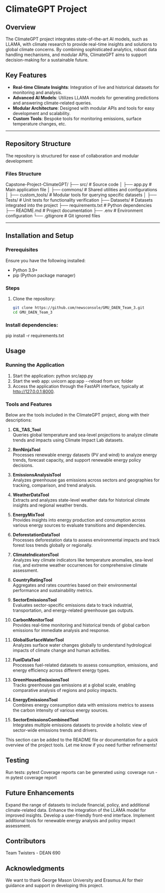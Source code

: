 # ClimateGPT Project

## Overview
The ClimateGPT project integrates state-of-the-art AI models, such as LLAMA, with climate research to provide real-time insights and solutions to global climate concerns. By combining sophisticated analytics, robust data handling mechanisms, and modular APIs, ClimateGPT aims to support decision-making for a sustainable future.

## Key Features
- **Real-time Climate Insights**: Integration of live and historical datasets for monitoring and analysis.
- **Advanced AI Models**: Utilizes LLAMA models for generating predictions and answering climate-related queries.
- **Modular Architecture**: Designed with modular APIs and tools for easy development and scalability.
- **Custom Tools**: Bespoke tools for monitoring emissions, surface temperature changes, etc.

---

## Repository Structure
The repository is structured for ease of collaboration and modular development:

### **Files Structure**

Capstone-Project-ClimateGPT/
├── src/                     # Source code
│   ├── app.py               # Main application file
│   ├── commons/             # Shared utilities and configurations
│   ├── custom_tools/        # Modular tools for querying specific datasets
│   ├── Tests/               # Unit tests for functionality verification
├── Datasets/                # Datasets integrated into the project
├── requirements.txt         # Python dependencies
├── README.md                # Project documentation
├── .env                     # Environment configuration
└── .gitignore               # Git ignored files

---

## Installation and Setup

### Prerequisites
Ensure you have the following installed:
- Python 3.9+
- pip (Python package manager)

### Steps
1. Clone the repository:
   ```bash
   git clone https://github.com/newsconsole/GMU_DAEN_Team_3.git
   cd GMU_DAEN_Team_3


### Install dependencies:
pip install -r requirements.txt

## Usage
### Running the Application
1. Start the application: python src/app.py
2. Start the web app: uvicorn app:app --reload from src folder
3. Access the application through the FastAPI interface, typically at http://127.0.0.1:8000.

### Tools and Features

Below are the tools included in the ClimateGPT project, along with their descriptions:

1. **CIL_TAS_Tool**  
   Queries global temperature and sea-level projections to analyze climate trends and impacts using Climate Impact Lab datasets.

2. **RenNinjaTool**  
   Processes renewable energy datasets (PV and wind) to analyze energy trends, forecast capacity, and support renewable energy policy decisions.

3. **EmissionsAnalysisTool**  
   Analyzes greenhouse gas emissions across sectors and geographies for tracking, comparison, and trend analysis.

4. **WeatherDataTool**  
   Extracts and analyzes state-level weather data for historical climate insights and regional weather trends.

5. **EnergyMixTool**  
   Provides insights into energy production and consumption across various energy sources to evaluate transitions and dependencies.

6. **DeforestationDataTool**  
   Processes deforestation data to assess environmental impacts and track forest loss trends globally or regionally.

7. **ClimateIndicatorsTool**  
   Analyzes key climate indicators like temperature anomalies, sea-level rise, and extreme weather occurrences for comprehensive climate assessment.

8. **CountryRatingTool**  
   Aggregates and rates countries based on their environmental performance and sustainability metrics.

9. **SectorEmissionsTool**  
   Evaluates sector-specific emissions data to track industrial, transportation, and energy-related greenhouse gas outputs.

10. **CarbonMonitorTool**  
    Provides real-time monitoring and historical trends of global carbon emissions for immediate analysis and response.

11. **GlobalSurfaceWaterTool**  
    Analyzes surface water changes globally to understand hydrological impacts of climate change and human activities.

12. **FuelDataTool**  
    Processes fuel-related datasets to assess consumption, emissions, and energy efficiency across different energy types.

13. **GreenHouseEmissionsTool**  
    Tracks greenhouse gas emissions at a global scale, enabling comparative analysis of regions and policy impacts.

14. **EnergyEmissionsTool**  
    Combines energy consumption data with emissions metrics to assess the carbon intensity of various energy sources.

15. **SectorEmissionsCombinedTool**  
    Integrates multiple emissions datasets to provide a holistic view of sector-wide emissions trends and drivers.

This section can be added to the README file or documentation for a quick overview of the project tools. Let me know if you need further refinements!


## Testing
Run tests: pytest
Coverage reports can be generated using:
coverage run -m pytest
coverage report

## Future Enhancements
Expand the range of datasets to include financial, policy, and additional climate-related data.
Enhance the integration of the LLAMA model for improved insights.
Develop a user-friendly front-end interface.
Implement additional tools for renewable energy analysis and policy impact assessment.


## Contributors
Team Twisters - DEAN 690

## Acknowledgments
We want to thank George Mason University and Erasmus.AI for their guidance and support in developing this project.

